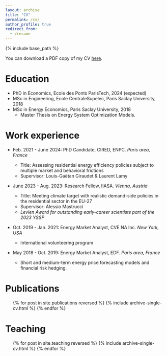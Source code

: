 ```yaml
---
layout: archive
title: "CV"
permalink: /cv/
author_profile: true
redirect_from:
  - /resume
---
```


{% include base_path %}

You can download a PDF copy of my CV [here](http://lucasvivier.github.io/files/cv_lv_11072024.pdf).

Education
======
* PhD in Economics, Ecole des Ponts ParisTech, 2024 (expected)
* MSc in Engineering, Ecole CentraleSupelec, Paris Saclay University, 2018
* MSc in Energy Economics, Paris Saclay University, 2018
  * Master Thesis on Energy System Optimization Models.

Work experience
======
* Feb. 2021 - June 2024: PhD Candidate, CIRED, ENPC. _Paris area, France_
  * Title: Assessing residential energy efficiency policies subject to multiple market and behavioral frictions
  * Supervisor: Louis-Gaëtan Giraudet & Laurent Lamy

* June 2023 - Aug. 2023: Research Fellow, IIASA. _Vienna, Austria_
  * Title: Meeting climate target with realistic demand-side policies in the residential sector in the EU-27 
  * Supervisor: Alessio Mastrucci
  * _Levien Award for outstanding early-career scientists part of the 2023 YSSP_

* Oct. 2019 - Jan. 2021: Energy Market Analyst, CVE NA Inc. _New York, USA_
  * International volunteering program

* May 2018 - Oct. 2019: Energy Market Analyst, EDF. _Paris area, France_
  * Short and medium-term energy price forecasting models and financial risk hedging.

Publications
======
  <ul>{% for post in site.publications reversed %}
    {% include archive-single-cv.html %}
  {% endfor %}</ul>
  
Teaching
======
  <ul>{% for post in site.teaching reversed %}
    {% include archive-single-cv.html %}
  {% endfor %}</ul>
  
